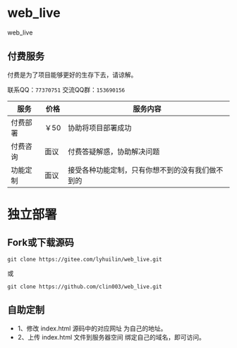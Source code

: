 # web_live
web_live

## 付费服务

付费是为了项目能够更好的生存下去，请谅解。

联系QQ：`77370751`
交流QQ群：`153690156`

| 服务     | 价格  | 服务内容                                         |
| -------- | ----- | ------------------------------------------------ |
| 付费部署 | ￥50 | 协助将项目部署成功                             |
| 付费咨询 | 面议  | 付费答疑解惑，协助解决问题                       |
| 功能定制 | 面议  | 接受各种功能定制，只有你想不到的没有我们做不到的 |

#   独立部署

##  Fork或下载源码

    git clone https://gitee.com/lyhuilin/web_live.git

或 

    git clone https://github.com/clin003/web_live.git

##  自助定制

*   1、修改 index.html 源码中的对应网址 为自己的地址。
*   2、上传 index.html 文件到服务器空间 绑定自己的域名，即可访问。
